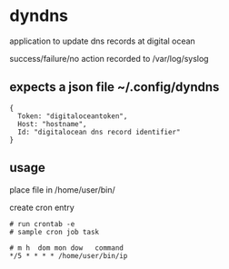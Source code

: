 # dyndns
application to update dns records at digital ocean

success/failure/no action recorded to /var/log/syslog

## expects a json file  ~/.config/dyndns
```
{
  Token: "digitaloceantoken",
  Host: "hostname",
  Id: "digitalocean dns record identifier"
}
```
## usage
place file in /home/user/bin/

create cron entry
```
# run crontab -e
# sample cron job task 

# m h  dom mon dow   command
*/5 * * * * /home/user/bin/ip
```
